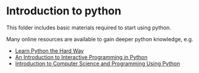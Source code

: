 # Introduction to python

This folder includes basic materials required to start using python.

Many online resources are available to gain deeper python knowledge, e.g.
- [Learn Python the Hard Way](http://learnpythonthehardway.org/book/)
- [An Introduction to Interactive Programming in Python](https://www.coursera.org/learn/interactive-python-1)
- [Introduction to Computer Science and Programming Using Python](https://www.edx.org/course/introduction-computer-science-mitx-6-00-1x8)
